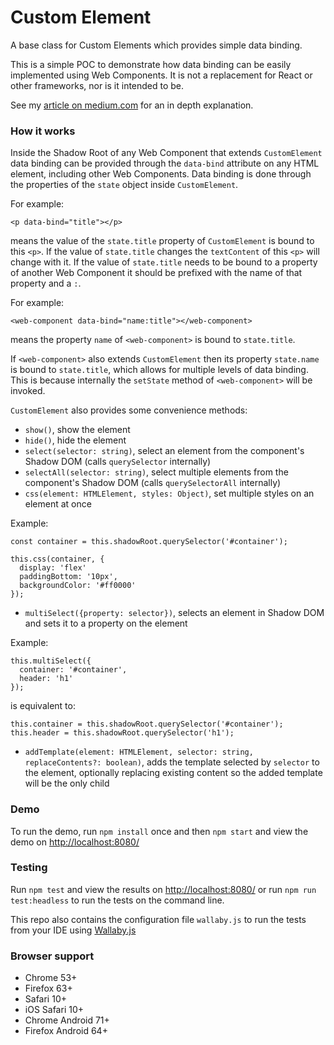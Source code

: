 # Custom Element
A base class for Custom Elements which provides simple data binding.

This is a simple POC to demonstrate how data binding can be easily implemented using Web Components. It is not a 
replacement for React or other frameworks, nor is it intended to be.

See my [article on medium.com](https://medium.com/@drmoerkerke/https-medium-com-drmoerkerke-data-binding-for-web-components-in-just-a-few-lines-of-code-33f0a46943b3?sk=09dd590e07b3300bae4b63dbb716cc39) for an in depth explanation. 

### How it works
Inside the Shadow Root of any Web Component that extends `CustomElement` data binding can be provided through the `data-bind`
attribute on any HTML element, including other Web Components. Data binding is done through the properties of the `state` object 
inside `CustomElement`.

For example:

```
<p data-bind="title"></p>
```

means the value of the `state.title` property of `CustomElement` is bound to this `<p>`. If the value of `state.title` 
changes the `textContent` of this `<p>` will change with it.
If the value of `state.title` needs to be bound to a property of another Web Component it should be prefixed with the name
of that property and a `:`.

For example:

```
<web-component data-bind="name:title"></web-component>
```

means the property `name` of `<web-component>` is bound to `state.title`.

If `<web-component>` also extends `CustomElement` then its property `state.name` is bound to `state.title`, which allows 
for multiple levels of data binding. This is because internally the `setState` method of `<web-component>` will be invoked.

`CustomElement` also provides some convenience methods:
- `show()`, show the element
- `hide()`, hide the element
- `select(selector: string)`, select an element from the component's Shadow DOM (calls `querySelector` internally)
- `selectAll(selector: string)`, select multiple elements from the component's Shadow DOM (calls `querySelectorAll` internally)
- `css(element: HTMLElement, styles: Object)`, set multiple styles on an element at once

Example: 

```
const container = this.shadowRoot.querySelector('#container');

this.css(container, {
  display: 'flex'  
  paddingBottom: '10px',
  backgroundColor: '#ff0000'
});
```

- `multiSelect({property: selector})`, selects an element in Shadow DOM and sets it to a property on the element

Example:

```
this.multiSelect({
  container: '#container',
  header: 'h1'
});
```

is equivalent to: 

```
this.container = this.shadowRoot.querySelector('#container');
this.header = this.shadowRoot.querySelector('h1');
```

- `addTemplate(element: HTMLElement, selector: string, replaceContents?: boolean)`, adds the template selected by `selector` to
the element, optionally replacing existing content so the added template will be the only child

### Demo
To run the demo, run `npm install` once and then `npm start` and view the demo on
[http://localhost:8080/](http://localhost:8080/)

### Testing
Run `npm test` and view the results on [http://localhost:8080/](http://localhost:8080/)
or run `npm run test:headless` to run the tests on the command line.

This repo also contains the configuration file `wallaby.js` to run the
tests from your IDE using [Wallaby.js](https://wallabyjs.com/)

### Browser support
- Chrome 53+
- Firefox 63+
- Safari 10+
- iOS Safari 10+
- Chrome Android 71+
- Firefox Android 64+





